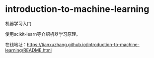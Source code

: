 # introduction-to-machine-learning

机器学习入门

使用scikit-learn等介绍机器学习原理。

在线地址：https://tianxuzhang.github.io/introduction-to-machine-learning/README.html
